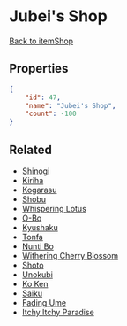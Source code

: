 # Jubei's Shop

<no description available>

[Back to itemShop](../item-shops.md)

## Properties

```json
{
    "id": 47,
    "name": "Jubei's Shop",
    "count": -100
}
```

## Related

- [Shinogi](../items/1115-shinogi.md)
- [Kiriha](../items/1116-kiriha.md)
- [Kogarasu](../items/1117-kogarasu.md)
- [Shobu](../items/1118-shobu.md)
- [Whispering Lotus](../items/1119-whispering-lotus.md)
- [O-Bo](../items/1120-o-bo.md)
- [Kyushaku](../items/1121-kyushaku.md)
- [Tonfa](../items/1122-tonfa.md)
- [Nunti Bo](../items/1123-nunti-bo.md)
- [Withering Cherry Blossom](../items/1124-withering-cherry-blossom.md)
- [Shoto](../items/1125-shoto.md)
- [Unokubi](../items/1126-unokubi.md)
- [Ko Ken](../items/1127-ko-ken.md)
- [Saiku](../items/1128-saiku.md)
- [Fading Ume](../items/1129-fading-ume.md)
- [Itchy Itchy Paradise](../items/1131-itchy-itchy-paradise.md)

